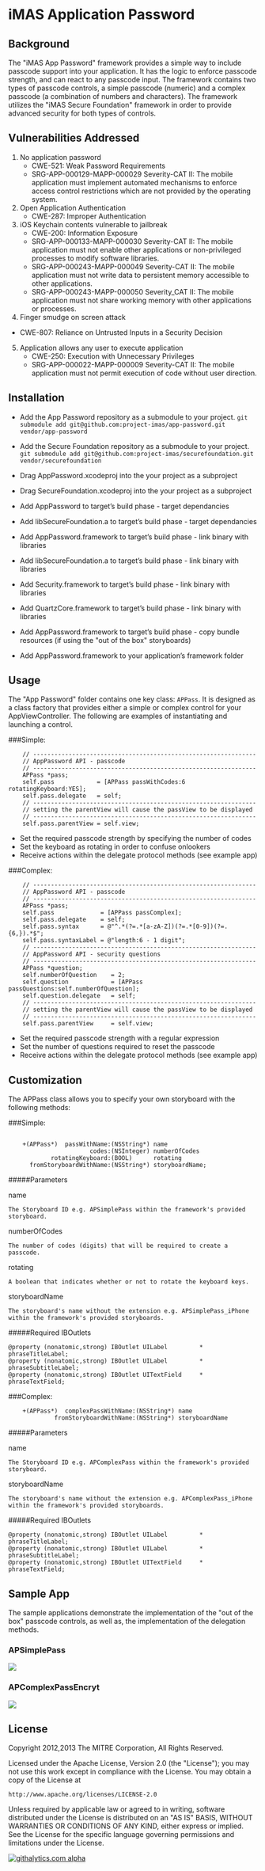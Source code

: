 # iMAS Application Password

## Background

The "iMAS App Password" framework provides a simple way to include passcode support into your application. It has the logic to enforce passcode strength, and can react to any passcode input. The framework contains two types of passcode controls, a simple passcode (numeric) and a complex passcode (a combination of numbers and characters). The framework utilizes the "iMAS Secure Foundation" framework in order to provide advanced security for both types of controls.

## Vulnerabilities Addressed
1. No application password
   - CWE-521: Weak Password Requirements
   - SRG-APP-000129-MAPP-000029 Severity-CAT II: The mobile application must implement automated mechanisms to enforce access control restrictions which are not provided by the operating system.
2. Open Application Authentication
   - CWE-287: Improper Authentication
3. iOS Keychain contents vulnerable to jailbreak
   - CWE-200: Information Exposure
   - SRG-APP-000133-MAPP-000030 Severity-CAT II: The mobile application must not enable other applications or non-privileged processes to modify software libraries.
   - SRG-APP-000243-MAPP-000049 Severity-CAT II: The mobile application must not write data to persistent memory accessible to other applications.
   - SRG-APP-000243-MAPP-000050 Severity_CAT II: The mobile application must not share working memory with other applications or processes.
4. Finger smudge on screen attack
  - CWE-807: Reliance on Untrusted Inputs in a Security Decision
5. Application allows any user to execute application
   - CWE-250: Execution with Unnecessary Privileges
   - SRG-APP-000022-MAPP-000009 Severity-CAT II: The mobile application must not permit execution of code without user direction.

## Installation

- Add the App Password repository as a submodule to your project. `git submodule add git@github.com:project-imas/app-password.git vendor/app-password`
- Add the Secure Foundation repository as a submodule to your project. `git submodule add git@github.com:project-imas/securefoundation.git vendor/securefoundation`

- Drag AppPassword.xcodeproj      into the your project as a subproject
- Drag SecureFoundation.xcodeproj into the your project as a subproject

- Add AppPassword           to target’s build phase - target dependancies 
- Add libSecureFoundation.a to target’s build phase - target dependancies 

- Add AppPassword.framework to target’s build phase - link binary with libraries
- Add libSecureFoundation.a to target’s build phase - link binary with libraries 
- Add Security.framework    to target’s build phase - link binary with libraries 
- Add QuartzCore.framework  to target’s build phase - link binary with libraries

- Add AppPassword.framework to target’s build phase - copy bundle resources (if using the "out of the box" storyboards)
- Add AppPassword.framework to your application’s framework folder

## Usage

The "App Password" folder contains one key class: `APPass`. It is designed as a class factory that provides either a simple or complex control for your AppViewController. The following are examples of instantiating and launching a control.

###Simple:  

```objc
	// ---------------------------------------------------------------
	// AppPassword API - passcode
	// ---------------------------------------------------------------
	APPass *pass;
	self.pass            = [APPass passWithCodes:6 rotatingKeyboard:YES];
	self.pass.delegate   = self;
    // ---------------------------------------------------------------
    // setting the parentView will cause the passView to be displayed
    // ---------------------------------------------------------------
    self.pass.parentView = self.view;
```

- Set the required passcode strength by specifying the number of codes
- Set the keyboard as rotating in order to confuse onlookers 
- Receive actions within the delegate protocol methods (see example app)

###Complex: 	

```objc	
	// ---------------------------------------------------------------
    // AppPassword API - passcode
    // ---------------------------------------------------------------
	APPass *pass;
	self.pass             = [APPass passComplex];
	self.pass.delegate    = self;
	self.pass.syntax      = @"^.*(?=.*[a-zA-Z])(?=.*[0-9])(?=.{6,}).*$";
    self.pass.syntaxLabel = @"length:6 - 1 digit";
    // ---------------------------------------------------------------
    // AppPassword API - security questions
    // ---------------------------------------------------------------
	APPass *question;
    self.numberOfQuestion    = 2;
    self.question            = [APPass passQuestions:self.numberOfQuestion];
    self.question.delegate   = self;
    // ---------------------------------------------------------------
    // setting the parentView will cause the passView to be displayed
    // ---------------------------------------------------------------
    self.pass.parentView     = self.view;
```
	
- Set the required passcode strength with a regular expression
- Set the number of questions required to reset the passcode
- Receive actions within the delegate protocol methods (see example app)

## Customization

The APPass class allows you to specify your own storyboard with the following methods:

###Simple:  

```objc	

	+(APPass*)  passWithName:(NSString*) name
	                   codes:(NSInteger) numberOfCodes
	        rotatingKeyboard:(BOOL)      rotating
	  fromStoryboardWithName:(NSString*) storyboardName;
```

#####Parameters

name

	The Storyboard ID e.g. APSimplePass within the framework's provided storyboard.
	
numberOfCodes

	The number of codes (digits) that will be required to create a passcode.
	
rotating

	A boolean that indicates whether or not to rotate the keyboard keys.

storyboardName  

	The storyboard's name without the extension e.g. APSimplePass_iPhone within the framework's provided storyboards.

#####Required IBOutlets 

```objc
@property (nonatomic,strong) IBOutlet UILabel         * phraseTitleLabel;
@property (nonatomic,strong) IBOutlet UILabel         * phraseSubtitleLabel;
@property (nonatomic,strong) IBOutlet UITextField     * phraseTextField;
```


###Complex: 	

```objc	
	+(APPass*)  complexPassWithName:(NSString*) name
	         fromStoryboardWithName:(NSString*) storyboardName
```

#####Parameters

name  

	The Storyboard ID e.g. APComplexPass within the framework's provided storyboard.

storyboardName  

	The storyboard's name without the extension e.g. APComplexPass_iPhone within the framework's provided storyboards.


#####Required IBOutlets 

```objc
@property (nonatomic,strong) IBOutlet UILabel         * phraseTitleLabel;
@property (nonatomic,strong) IBOutlet UILabel         * phraseSubtitleLabel;
@property (nonatomic,strong) IBOutlet UITextField     * phraseTextField;
```


## Sample App

The sample applications demonstrate the implementation of the "out of the box" passcode controls, as well as, the implementation of the delegation methods. 

### APSimplePass

<img align="center" src="https://github.com/project-imas/app-password/raw/master/APSimplePass.png">



### APComplexPassEncryt

<img align="center" src="https://github.com/project-imas/app-password/raw/master/APComplexPass.png">




## License

Copyright 2012,2013 The MITRE Corporation, All Rights Reserved.

Licensed under the Apache License, Version 2.0 (the "License");
you may not use this work except in compliance with the License.
You may obtain a copy of the License at

    http://www.apache.org/licenses/LICENSE-2.0

Unless required by applicable law or agreed to in writing, software
distributed under the License is distributed on an "AS IS" BASIS,
WITHOUT WARRANTIES OR CONDITIONS OF ANY KIND, either express or implied.
See the License for the specific language governing permissions and
limitations under the License.


[![githalytics.com alpha](https://cruel-carlota.pagodabox.com/1872ba534d9159e437208c392bade83f "githalytics.com")](http://githalytics.com/project-imas/app-password)


